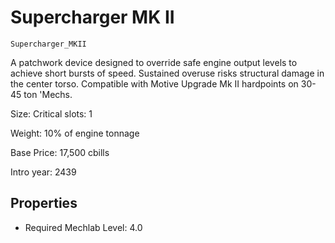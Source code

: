 # Supercharger MK II

`Supercharger_MKII`

A patchwork device designed to override safe engine output levels to achieve short bursts of speed. Sustained overuse risks structural damage in the center torso. Compatible with Motive Upgrade Mk II hardpoints on 30-45 ton 'Mechs.

Size: Critical slots: 1

Weight: 10% of engine tonnage

Base Price: 17,500 cbills

Intro year: 2439

## Properties
* Required Mechlab Level: 4.0 
